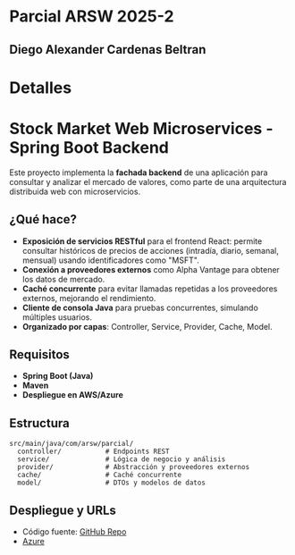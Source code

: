 # Parcial ARSW 2025-2

## Diego Alexander Cardenas Beltran

# Detalles

# Stock Market Web Microservices - Spring Boot Backend

Este proyecto implementa la **fachada backend** de una aplicación para consultar y analizar el mercado de valores, como parte de una arquitectura distribuida web con microservicios.

## ¿Qué hace?

- **Exposición de servicios RESTful** para el frontend React: permite consultar históricos de precios de acciones (intradía, diario, semanal, mensual) usando identificadores como "MSFT".
- **Conexión a proveedores externos** como Alpha Vantage para obtener los datos de mercado.
- **Caché concurrente** para evitar llamadas repetidas a los proveedores externos, mejorando el rendimiento.
- **Cliente de consola Java** para pruebas concurrentes, simulando múltiples usuarios.
- **Organizado por capas**: Controller, Service, Provider, Cache, Model.

## Requisitos

- **Spring Boot (Java)**
- **Maven**
- **Despliegue en AWS/Azure**

## Estructura

```
src/main/java/com/arsw/parcial/
  controller/           # Endpoints REST
  service/              # Lógica de negocio y análisis
  provider/             # Abstracción y proveedores externos
  cache/                # Caché concurrente
  model/                # DTOs y modelos de datos
```


## Despliegue y URLs

- Código fuente: [GitHub Repo](https://github.com/diegcard-arsw/parcial-corte-1)
- [Azure](parcial-arsw-1-ayf4beesaqbue9ep.canadacentral-01.azurewebsites.net)